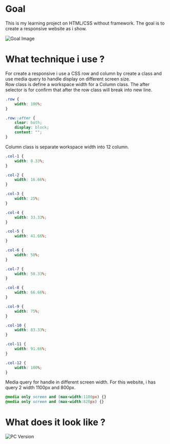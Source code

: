 # Goal
This is my learning project on HTML/CSS without framework. The goal is to create a responsive website as i show.

![Goal Image](https://github.com/Sahapat/HTML-CSS-Responsive-Learn/blob/master/MD-Image/Goal.png)

# What technique i use ?
For create a responsive i use a CSS row and column by create a class and use media query to handle display on different screen size.<br>
Row class is define a workspace width for a Column class. The after selector is for confirm that after the row class will break into new line.

```css
.row {
    width: 100%;
}

.row::after {
    clear: both;
    display: block;
    content: "";
}
```
Column class is separate workspace width into 12 column.

```css
.col-1 {
    width: 8.33%;
}

.col-2 {
    width: 16.66%;
}

.col-3 {
    width: 25%;
}

.col-4 {
    width: 33.33%;
}

.col-5 {
    width: 41.66%;
}

.col-6 {
    width: 50%;
}

.col-7 {
    width: 58.33%;
}

.col-8 {
    width: 66.66%;
}

.col-9 {
    width: 75%;
}

.col-10 {
    width: 83.33%;
}

.col-11 {
    width: 91.66%;
}

.col-12 {
    width: 100%;
}
```

Media query for handle in different screen width. For this website, i has query 2 width 1100px and 800px.

```css
@media only screen and (max-width:1100px) {}
@media only screen and (max-width:820px) {}
```

# What does it look like ?
![PC Version](https://github.com/Sahapat/HTML-CSS-Responsive-Learn/blob/master/MD-Image/screenshot-1.PNG)
<p float="left">
    <img scr="https://github.com/Sahapat/HTML-CSS-Responsive-Learn/blob/master/MD-Image/screenshot-2.PNG" width="600">
    <img scr="https://github.com/Sahapat/HTML-CSS-Responsive-Learn/blob/master/MD-Image/screenshot-3.PNG" width="260">
</p>